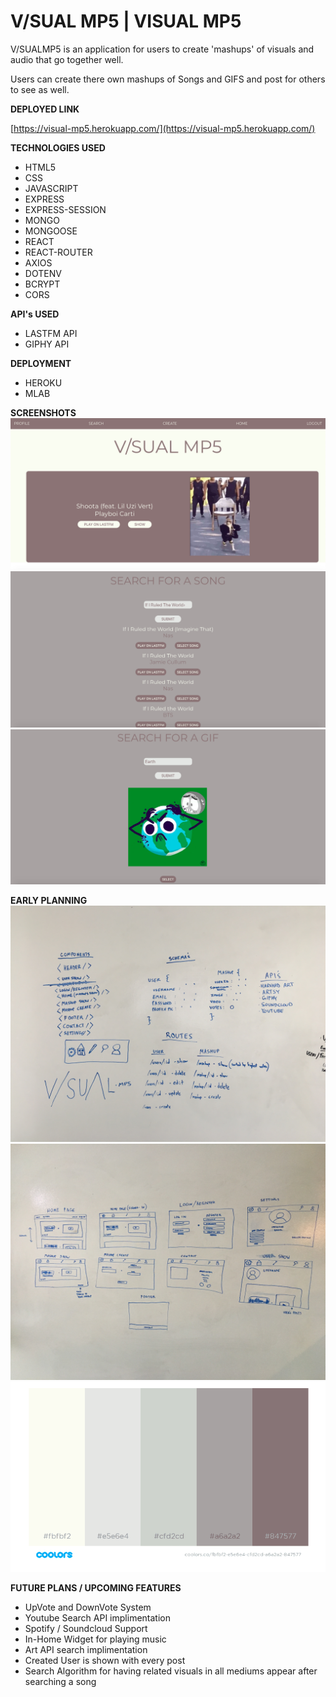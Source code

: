 
# V/SUAL MP5 | VISUAL MP5

V/SUALMP5 is an application for users to create 'mashups' of visuals and audio that go together well.

Users can create there own mashups of Songs and GIFS and post for others to see as well.

**DEPLOYED LINK**

[https://visual-mp5.herokuapp.com/](https://visual-mp5.herokuapp.com/)


**TECHNOLOGIES USED**  
- HTML5 
- CSS
- JAVASCRIPT
- EXPRESS
- EXPRESS-SESSION
- MONGO
- MONGOOSE
- REACT
- REACT-ROUTER
- AXIOS
- DOTENV
- BCRYPT
- CORS

**API's USED**
- LASTFM API
- GIPHY API

**DEPLOYMENT**
- HEROKU
- MLAB

**SCREENSHOTS**
![1](./public/imgs/screenshot-1.png)
![3](./public/imgs/screenshot-3.png)
![4](./public/imgs/screenshot-4.png)



**EARLY PLANNING**
![2](./public/imgs/early-planning-2.JPG)
![3](./public/imgs/early-planning-3.JPG)
![4](./public/imgs/color-pallet.png)



**FUTURE PLANS / UPCOMING FEATURES**
- UpVote and DownVote System
- Youtube Search API implimentation
- Spotify / Soundcloud Support
- In-Home Widget for playing music
- Art API search implimentation
- Created User is shown with every post
- Search Algorithm for having related visuals in all mediums appear after searching a song
